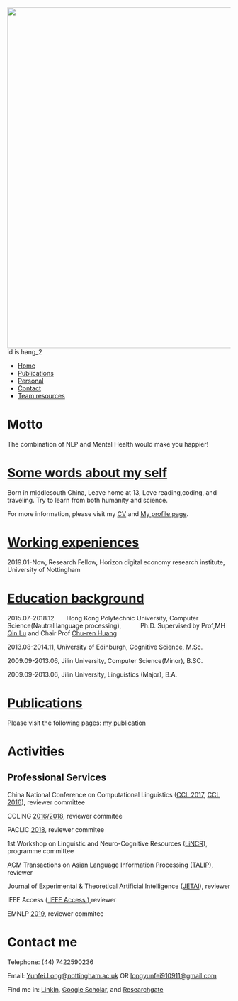 <img src="http://yunfeilongpoly.github.io/IMG_4496.jpg" widht="1024" height="768"/>
<div id="time1"> id is hang_2 </div>
<script>            
setInterval("document.getElementById('time1').innerHTML = new Date().toLocaleString();", 1000);
</script>

<nav class="navbar navbar-inverse navbar-fixed-top">
    <div id="navbar" class="collapse navbar-collapse">
      <ul class="nav navbar-nav">
        <li class="active"><a href="index.html">Home</a></li>
        <li><a href="publications.html">Publications</a></li>     
        <li><a href="personalprofile.html">Personal</a></li> 
        <li><a href="index.html">Contact</a></li>  
        <li><a href="Team_resource.html">Team resources</a></li>  
      </ul>
  </div>
</nav>

<h1> Motto </h1>
The combination of NLP and Mental Health would make you happier! 

<h1><a href="personalprofile.html">Some words about my self</a></h1>
Born in middlesouth China, Leave home at 13, Love reading,coding, and traveling. Try to learn from both humanity and science.

For more information, please visit my <a href="https://yunfeilongpoly.github.io/Longyunfei%20resume%20V3.pdf">CV</a> and <a href="personalprofile.html">My profile page</a>. 

<h1> <a href="personalprofile.html">Working expeniences</a></h1>
2019.01-Now,         Research Fellow, Horizon digital economy research institute, University of Nottingham 

<h1> <a href="personalprofile.html">Education background</a></h1>

2015.07-2018.12	        Hong Kong Polytechnic University,	Computer Science(Nautral language processing),	            Ph.D.       Supervised by Prof,MH <a href="http://www4.comp.polyu.edu.hk/~csluqin/">Qin Lu</a> and Chair Prof <a href="http://www.cbs.polyu.edu.hk/staff-en/churen-huang.php?&output=p">Chu-ren Huang</a> 

2013.08-2014.11, 	University of Edinburgh,	            Cognitive Science,	            M.Sc.

2009.09-2013.06, 	Jilin University,                     Computer Science(Minor),	         B.SC.

2009.09-2013.06, 	Jilin University,	                    Linguistics (Major),              B.A. 


<h1><a href="publications.html">Publications</a></h1>
Please visit the following pages: <a href="publications.html">my publication</a>

<h1>Activities</h1>
<h2>Professional Services</h2>
China National Conference on Computational Linguistics (<a href="http://www.cips-cl.org/static/CCL2017/callfor.html">CCL 2017</a>, <a href="http://www.cips-cl.org/static/CCL2016/en/index.html">CCL 2016</a>), reviewer committee 


COLING <a href="http://coling2018.org/http://coling2018.org/">2016/2018</a>, reviewer commitee

PACLIC <a href="http://www.cbs.polyu.edu.hk/2018paclic/">2018</a>, reviewer commitee

1st Workshop on Linguistic and Neuro-Cognitive Resources (<a href="http://lincr2018.cbs.polyu.edu.hk/LiNCR_workshop/">LiNCR</a>), programme committee

ACM Transactions on Asian Language Information Processing (<a href="https://dl.acm.org/citation.cfm?id=J820">TALIP</a>), reviewer

Journal of Experimental & Theoretical Artificial Intelligence (<a href="https://www.tandfonline.com/toc/teta20/current">JETAI</a>), reviewer

IEEE Access (<a href="https://ieeexplore.ieee.org/xpl/RecentIssue.jsp?punumber=6287639"> IEEE Access </a>),reviewer

EMNLP <a href="https://www.emnlp-ijcnlp2019.org/">2019</a>, reviewer commitee
<h1>Contact me</h1>
Telephone: (44) 7422590236

Email: <a href="mailto:Yunfei.Long@nottingham.ac.uk">Yunfei.Long@nottingham.ac.uk</a> OR <a href="mailto:longyunfei910911@gmail.com">longyunfei910911@gmail.com</a>  

Find me in: <a href="https://www.linkedin.com/in/yunfei-long-3342b08a/">LinkIn</a>, <a href="https://scholar.google.com.hk/citations?user=2gKA6BUAAAAJ&hl=en">Google Scholar</a>, and <a href="https://www.researchgate.net/profile/Yunfei_Long4">Researchgate</a>

